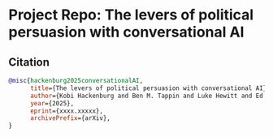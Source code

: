 # Project Repo: The levers of political persuasion with conversational AI


## Citation
```bibtex
@misc{hackenburg2025conversationalAI,
      title={The levers of political persuasion with conversational AI}, 
      author={Kobi Hackenburg and Ben M. Tappin and Luke Hewitt and Ed Saunders and Sid Black and Hause Lin and Catherine Fist and Helen Margetts and David G. Rand and Christopher Summerfield},
      year={2025},
      eprint={xxxx.xxxxx},
      archivePrefix={arXiv},
}
